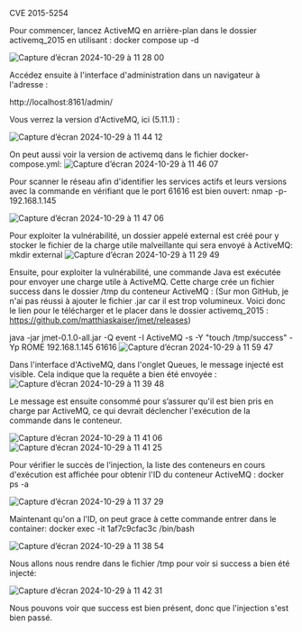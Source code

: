 CVE 2015-5254

Pour commencer, lancez ActiveMQ en arrière-plan dans le dossier activemq_2015 en utilisant :
docker compose up -d

![Capture d’écran 2024-10-29 à 11 28 00](https://github.com/user-attachments/assets/b43d66fe-b8f1-40e6-aa94-a54dc856ff3d)

Accédez ensuite à l'interface d'administration dans un navigateur à l'adresse :

http://localhost:8161/admin/

Vous verrez la version d'ActiveMQ, ici (5.11.1) :

![Capture d’écran 2024-10-29 à 11 44 12](https://github.com/user-attachments/assets/137d88cf-bca6-491d-8f65-766d21fb7e52)

On peut aussi voir la version de activemq dans le fichier docker-compose.yml:
![Capture d’écran 2024-10-29 à 11 46 07](https://github.com/user-attachments/assets/125fbdbd-77fb-46a0-8c8a-acebcf745bd7)

Pour scanner le réseau afin d'identifier les services actifs et leurs versions avec la commande en vérifiant que le port 61616 est bien ouvert:
nmap -p- 192.168.1.145

![Capture d’écran 2024-10-29 à 11 47 06](https://github.com/user-attachments/assets/f3f1a525-1337-4b49-8ab3-7ec538eec2e2)


Pour exploiter la vulnérabilité, un dossier appelé external est créé pour y stocker le fichier de la charge utile malveillante qui sera envoyé à ActiveMQ:
mkdir external
![Capture d’écran 2024-10-29 à 11 29 49](https://github.com/user-attachments/assets/30b6afcf-3642-4be8-9c88-c4ad88f9852a)

Ensuite, pour exploiter la vulnérabilité, une commande Java est exécutée pour envoyer une charge utile à ActiveMQ. Cette charge crée un fichier success dans le dossier /tmp du conteneur ActiveMQ :
(Sur mon GitHub, je n'ai pas réussi à ajouter le fichier .jar car il est trop volumineux. Voici donc le lien pour le télécharger et le placer dans le dossier activemq_2015 : https://github.com/matthiaskaiser/jmet/releases)

java -jar jmet-0.1.0-all.jar -Q event -I ActiveMQ -s -Y "touch /tmp/success" -Yp ROME 192.168.1.145 61616
![Capture d’écran 2024-10-29 à 11 59 47](https://github.com/user-attachments/assets/1cf96446-9765-4ba1-ba47-430dd2d12fdd)


Dans l'interface d'ActiveMQ, dans l'onglet Queues, le message injecté est visible. Cela indique que la requête a bien été envoyée :
![Capture d’écran 2024-10-29 à 11 39 48](https://github.com/user-attachments/assets/2f1d85a9-0f23-4b35-8fd2-8c11541d8120)

Le message est ensuite consommé pour s’assurer qu'il est bien pris en charge par ActiveMQ, ce qui devrait déclencher l'exécution de la commande dans le conteneur.

![Capture d’écran 2024-10-29 à 11 41 06](https://github.com/user-attachments/assets/98d0de92-e537-4ffc-8afd-fc0e4d1b3cb4)
![Capture d’écran 2024-10-29 à 11 41 25](https://github.com/user-attachments/assets/0898297a-680a-4cc6-bd06-8f94cb8fc310)


Pour vérifier le succès de l’injection, la liste des conteneurs en cours d'exécution est affichée pour obtenir l'ID du conteneur ActiveMQ :
docker ps -a

![Capture d’écran 2024-10-29 à 11 37 29](https://github.com/user-attachments/assets/a31e82c3-a845-4af4-ac48-abe4ee5e2024)

Maintenant qu'on a l'ID, on peut grace à cette commande entrer dans le container:
docker exec -it 1af7c9cfac3c /bin/bash

![Capture d’écran 2024-10-29 à 11 38 54](https://github.com/user-attachments/assets/a1449b45-b334-47a7-83fb-da2ba883e82b)

Nous allons nous rendre dans le fichier /tmp pour voir si success a bien été injecté:

![Capture d’écran 2024-10-29 à 11 42 31](https://github.com/user-attachments/assets/65d0490b-26b4-4f6e-aabb-4f77f0901cb0)

Nous pouvons voir que success est bien présent, donc que l'injection s'est bien passé.
